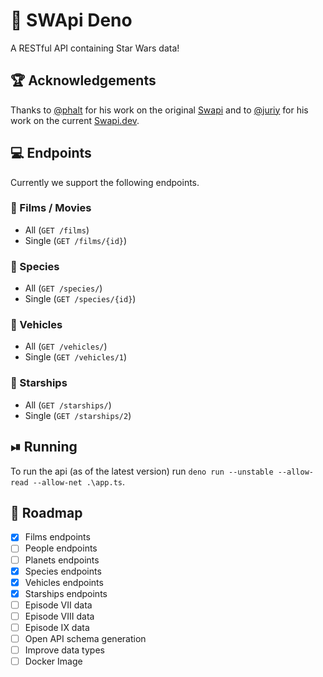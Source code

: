 # 🚀 SWApi Deno

A RESTful API containing Star Wars data!

## 🏆 Acknowledgements

Thanks to [@phalt](https://github.com/phalt) for his work on the original [Swapi](https://github.com/phalt/swapi) and to [@juriy](https://github.com/Juriy) for his work on the current [Swapi.dev](https://swapi.dev).

## 💻 Endpoints

Currently we support the following endpoints.

### 🎥 Films / Movies

+ All (`GET /films`)
+ Single (`GET /films/{id}`)

### 🧬 Species

+ All (`GET /species/`)
+ Single (`GET /species/{id}`)

### 🚗 Vehicles

+ All (`GET /vehicles/`)
+ Single (`GET /vehicles/1`)

### 🚀 Starships

+ All (`GET /starships/`)
+ Single (`GET /starships/2`)

## ⏯ Running

To run the api (as of the latest version) run `deno run --unstable --allow-read --allow-net .\app.ts`.

## 📝 Roadmap

+ [X] Films endpoints
+ [ ] People endpoints
+ [ ] Planets endpoints
+ [X] Species endpoints
+ [X] Vehicles endpoints
+ [X] Starships endpoints
+ [ ] Episode VII data
+ [ ] Episode VIII data
+ [ ] Episode IX data
+ [ ] Open API schema generation
+ [ ] Improve data types
+ [ ] Docker Image
